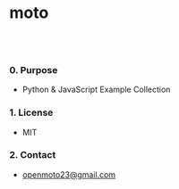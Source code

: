 moto 
==========
<br>
<br>

### 0. Purpose
- Python & JavaScript Example Collection

### 1. License
- MIT

### 2. Contact 
- openmoto23@gmail.com
